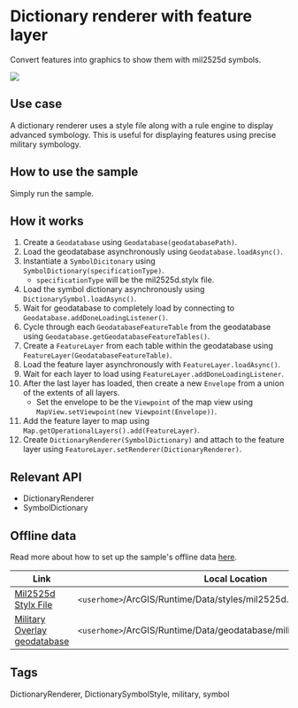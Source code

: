 # Dictionary renderer with feature layer

Convert features into graphics to show them with mil2525d symbols.

![](screenshot.png)

## Use case

A dictionary renderer uses a style file along with a rule engine to display advanced symbology. 
This is useful for displaying features using precise military symbology.

## How to use the sample

Simply run the sample.

## How it works

1. Create a `Geodatabase` using `Geodatabase(geodatabasePath)`.
1. Load the geodatabase asynchronously using `Geodatabase.loadAsync()`.
1. Instantiate a `SymbolDicitonary`  using `SymbolDictionary(specificationType)`.
   * `specificationType` will be the mil2525d.stylx file.
1. Load the symbol dictionary asynchronously using `DictionarySymbol.loadAsync()`.
1. Wait for geodatabase to completely load by connecting to `Geodatabase.addDoneLoadingListener()`.
1. Cycle through each `GeodatabaseFeatureTable` from the geodatabase using `Geodatabase.getGeodatabaseFeatureTables()`.
1. Create a `FeatureLayer` from each table within the geodatabase using `FeatureLayer(GeodatabaseFeatureTable)`.
1. Load the feature layer asynchronously with `FeatureLayer.loadAsync()`.
1. Wait for each layer to load using `FeatureLayer.addDoneLoadingListener`.
1. After the last layer has loaded, then create a new `Envelope` from a union of the extents of all layers.
   * Set the envelope to be the `Viewpoint` of the map view using `MapView.setViewpoint(new Viewpoint(Envelope))`.
1. Add the feature layer to map using `Map.getOperationalLayers().add(FeatureLayer)`.
1. Create `DictionaryRenderer(SymbolDictionary)` and attach to the feature layer using `FeatureLayer.setRenderer(DictionaryRenderer)`.

## Relevant API

* DictionaryRenderer
* SymbolDictionary

## Offline data

Read more about how to set up the sample's offline data [here](https://github.com/Esri/arcgis-runtime-samples-qt#use-offline-data-in-the-samples).

Link | Local Location
---------|-------|
|[Mil2525d Stylx File](https://www.arcgis.com/home/item.html?id=e34835bf5ec5430da7cf16bb8c0b075c)| `<userhome>`/ArcGIS/Runtime/Data/styles/mil2525d.stylx |
|[Military Overlay geodatabase](https://www.arcgis.com/home/item.html?id=e0d41b4b409a49a5a7ba11939d8535dc)| `<userhome>`/ArcGIS/Runtime/Data/geodatabase/militaryoverlay.geodatabase |

## Tags

DictionaryRenderer, DictionarySymbolStyle, military, symbol
